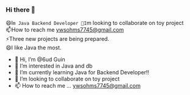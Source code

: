 ### Hi there 👋
😄I`m Java Backend Developer
👀I`m looking to collaborate on toy project <br/>
📫How to reach me ywsohms7745@gmail.com <br/>
⚡Three new projects are being prepared.<br/>
😄I like Java the most.<br/>


- 👋 Hi, I’m @6ud Guin
- 👀 I’m interested in Java and db
- 🌱 I’m currently learning Java for Backend Developer!!
- 💞️ I’m looking to collaborate on toy project
- 📫 How to reach me ... ywsohms7745@gmail.com


<!--
**6udguin/6udGuin** is a ✨ _special_ ✨ repository because its `README.md` (this file) appears on your GitHub profile.

Here are some ideas to get you started:
- 🔭 I’m currently working on ...
- 🔭 I’m currently working on ...
- 🌱 I’m currently learning ...
- 👯 I’m looking to collaborate on ...
- 🤔 I’m looking for help with ...
- 💬 Ask me about ...
- 📫 How to reach me: ...
- 😄 Pronouns: ...
- ⚡ Fun fact: ...
-->
<!-- html 주석 -->
